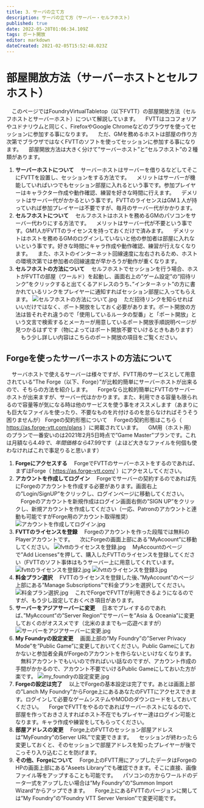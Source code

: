 ```yaml
---
title: 3．サーバの立て方
description: サーバの立て方（サーバー・セルフホスト）
published: true
date: 2022-05-28T01:06:34.109Z
tags: ポート開放
editor: markdown
dateCreated: 2021-02-05T15:52:48.023Z
---
```


# 部屋開放方法（サーバーホストとセルフホスト）
　このページではFoundryVirtualTabletop（以下FVTT）の部屋開放方法（セルフホストとサーバーホスト）について解説しています。
　FVTTはココフォリアやユドナリウムと同じく、FirefoxやGoogle Chromeなどのブラウザを使ってセッションに参加する事になります。
　ただ、GMを務めるホストは部屋の作り方次第でブラウザではなくFVTTのソフトを使ってセッションに参加する事になります。
　部屋開放方法は大きく分けて”サーバーホスト”と”セルフホスト”の２種類があります。
01. **サーバーホストについて**
　サーバーホストはサーバーを借りるなどしてそこにFVTTを設置し、セッションをする方法です。
　メリットはサーバーが機能していればいつでもセッション部屋に入れるという事です。参加プレイヤーはキャラクター作成や動作確認、練習を好きな時間に行えます。
　デメリットはサーバー代がかかるという事です。FVTTのライセンスはGM１人が持っていれば参加プレイヤーは不要ですが、毎月のサーバー代がかかります。
02. **セルフホストについて**
　セルフホストはホストを務めるGMのパソコンをサーバー代わりにする方法です。
　メリットはサーバー代が不要という事です。GM1人がFVTTのライセンスを持っておくだけで済みます。
　デメリットはホストを務めるGMのログインしていないと他の参加者は部屋に入れないという事です。好きな時間にキャラ作成や動作確認、練習が行えなくなります。
　また、ホストのインターネット回線速度に左右されるため、ホストの環境次第では参加者の回線速度が早かろうが動作が重くなります。
03. **セルフホストの方法について**
　セルフホストでセッションを行う場合、ホストがFVTTの部屋（ワールド）を起動し、画面右上の”ゲーム設定”の”招待リンク”をクリックすると出てくるアドレスのうち、”インターネット”の方に書かれているリンクをプレイヤーに通知すればセッション部屋に入ってもらえます。
![セルフホストの方法について.jpg](/images/japanese-community/セルフホストの方法について.jpg)
　ただ招待リンクを知らせればいいだけではなく、ポート開放をしておく必要があります。ポート開放の方法は皆それぞれ違うので「使用しているルータの型番」と「ポート開放」という文言で検索するとメーカーが用意しているポート開放手順説明ページが見つかるはずです（物によってはポート開放不要でいけるときもあります）
　もう少し詳しい内容はこちらのポート開放の項目をご覧ください。

## Forgeを使ったサーバーホストの方法について
　サーバホストで使えるサーバーは様々ですが、FVTT用のサービスとして用意されている”The Forge（以下、Forge）”が比較的簡単にサーバーホストが出来るので、そちらの方法を紹介します。
　Forgeなら比較的簡単にFVTTのサーバーホストが出来ますが、サーバー代はかかります。また、利用できる容量も限られるので容量等が気になる時は他のサービスを使う事をオススメします（あまりにも巨大なファイルを使ったり、不要なものを片付けるのを怠らなければそうそう困りませんが）
Forgeの契約形態について
　Forgeの契約形態はこちら（ https://as.forge-vtt.com/plans ）に掲載されています。
　GM用（ホスト用）のプランで一番安いのは2021年2月5日時点で”Game Master”プランです。これは月額なら$4.49で、年間価格なら$47.99です（よほど大きなファイルを何個も使わなければこれで事足りると思います）
01. **Forgeにアクセスする**
　ForgeでFVTTのサーバーホストをするのであれば、まずはForge（ https://as.forge-vtt.com/ ）にアクセスしてください。
02. **アカウントを作成してログイン**
　Forgeでサーバーの契約するのであれば先にForgeのアカウントを作成する必要があります。画面右上の”Login/SignUP”をクリックし、ログインページに移動してください。
　Forgeのアカウントを新規作成はログイン画面右側の”SIGN UP”をクリックし、新規アカウントを作成してください（一応、Patronのアカウントと連動も可能ですがForge用のアカウント取得推奨）
![アカウントを作成してログイン.jpg](/images/japanese-community/アカウントを作成してログイン.jpg)
03. **FVTTのライセンスを登録**
　Forgeのアカウントを作った段階では無料のPlayerアカウントです。
　次にForgeの画面上部にある”MyAcoount”に移動してください。
![fvttのライセンスを登録.jpg](/images/japanese-community/fvttのライセンスを登録.jpg)
　MyAccountのページで”Add Licenses”を押して、購入したFVTTのライセンスを登録してください（FVTTのソフト事体はもうサーバー上に用意してくれています。
![fvttのライセンスを登録2.jpg](/images/japanese-community/fvttのライセンスを登録2.jpg)
![fvttのライセンスを登録3.jpg](/images/japanese-community/fvttのライセンスを登録3.jpg)
04. **料金プラン選択**
　FVTTのライセンスを登録した後、”MyAccount”のページ上部にある”Manage Subscriptions”で料金プランを選択してください。
![料金プラン選択.jpg](/images/japanese-community/料金プラン選択.jpg)
　これでForgeでFVTTが利用できるようになるのですが、もう少し設定しておくべき項目があります。
05. **サーバーをアジアサーバーに変更**
　日本でプレイするのであれば、”MyAccount”の”Server Region”でサーバーを”Asia ＆ Oceania”に変更しておくのがオススメです（北米のままでも一応遊べますが）
![サーバーをアジアサーバーに変更.jpg](/images/japanese-community/サーバーをアジアサーバーに変更.jpg)
06. **My Foundryの設定変更**
　画面上部の”My Foundry”の”Server Privacy Mode”を”Public Game”に変更しておいてください。Public Gameにしておかないと参加者全員がForgeのアカウントを作らないといけなくなります。
　無料アカウントでもいいので作ればいい話なのですが、アカウント作成の手間がかかるので、アカウント不要でいけるPublic Gameにしておいた方が楽です。
![my_foundryの設定変更.jpg](/images/japanese-community/my_foundryの設定変更.jpg)
07. **Forgeの設定は完了**
　以上でForgeの基本設定は完了です。あとは画面上部の”Lanch My Foundry”からForge上にあるあなたのFVTTにアクセスできます。ログインして必要なゲームシステムやMODのダウンロードをしておいてください。
　ForgeでFVTTをやるのであればサーバーホストになるので、部屋を作っておきさえすればホスト不在でもプレイヤー達はログイン可能となります。キャラ作成や練習をしてもらってください。
08. **部屋アドレスの変更**
　Forge上のFVTTのセッション部屋アドレスは”MyFoundry”のServer URL”で変更できます。
　セッションが終わったら変更しておくと、そのセッションで部屋アドレスを知ったプレイヤーが後でこっそり入り込むことを防げます。
09. **その他、Forgeについて**
　Forge上のFVTT用にアップしたデータはForgeのHPの画面上部にある”Aseets Library”でも確認できます。そこに直接、画像ファイル等をアップすることも可能です。
　パソコンの方からワールドのデータ一式をアップしたい場合は”My Foundry”の”Summon Import Wizard”からアップできます。
　Forge上にあるFVTTのバージョンに関しては”My Foundry”の”Foundry VTT Server Version”で変更可能です。